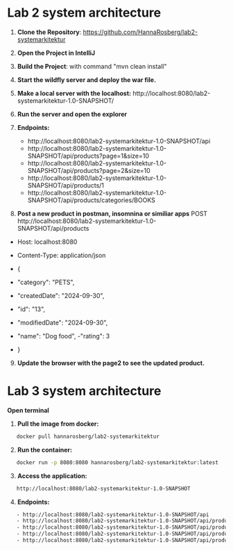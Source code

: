# Lab 2 system architecture

1. **Clone the Repository**: 
https://github.com/HannaRosberg/lab2-systemarkitektur


2. **Open the Project in IntelliJ**


3. **Build the Project**: 
with command "mvn clean install"


4. **Start the wildfly server and deploy the war file.**


5. **Make a local server with the localhost:**
   http://localhost:8080/lab2-systemarkitektur-1.0-SNAPSHOT/


6. **Run the server and open the explorer**


7. **Endpoints:**
   - http://localhost:8080/lab2-systemarkitektur-1.0-SNAPSHOT/api
   - http://localhost:8080/lab2-systemarkitektur-1.0-SNAPSHOT/api/products?page=1&size=10
   - http://localhost:8080/lab2-systemarkitektur-1.0-SNAPSHOT/api/products?page=2&size=10
   - http://localhost:8080/lab2-systemarkitektur-1.0-SNAPSHOT/api/products/1
   - http://localhost:8080/lab2-systemarkitektur-1.0-SNAPSHOT/api/products/categories/BOOKS
   

8. **Post a new product in postman, insomnina or similiar apps**
   POST http://localhost:8080/lab2-systemarkitektur-1.0-SNAPSHOT/api/products
  - Host: localhost:8080
  - Content-Type: application/json

- {
- "category": "PETS",
- "createdDate": "2024-09-30",
- "id": "13",
- "modifiedDate": "2024-09-30",
- "name": "Dog food",
 -"rating": 3
- }


9. **Update the browser with the page2 to see the updated product.**

# Lab 3 system architecture

**Open terminal**

1. **Pull the image from docker:**
```sh
   docker pull hannarosberg/lab2-systemarkitektur
   ```


2. **Run the container:**
```sh
   docker run -p 8080:8080 hannarosberg/lab2-systemarkitektur:latest
```

3. **Access the application:**
```sh
   http://localhost:8080/lab2-systemarkitektur-1.0-SNAPSHOT
```

4. **Endpoints:**
```sh
   - http://localhost:8080/lab2-systemarkitektur-1.0-SNAPSHOT/api
   - http://localhost:8080/lab2-systemarkitektur-1.0-SNAPSHOT/api/products?page=1&size=10
   - http://localhost:8080/lab2-systemarkitektur-1.0-SNAPSHOT/api/products?page=2&size=10
   - http://localhost:8080/lab2-systemarkitektur-1.0-SNAPSHOT/api/products/1
   - http://localhost:8080/lab2-systemarkitektur-1.0-SNAPSHOT/api/products/categories/BOOKS
```